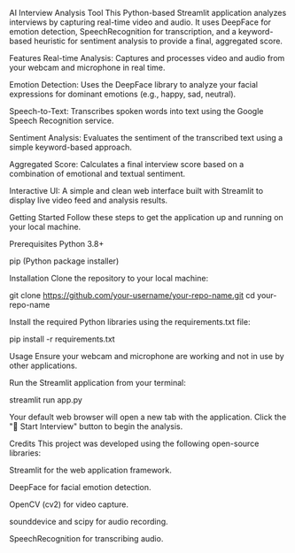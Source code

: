 AI Interview Analysis Tool
This Python-based Streamlit application analyzes interviews by capturing real-time video and audio. It uses DeepFace for emotion detection, SpeechRecognition for transcription, and a keyword-based heuristic for sentiment analysis to provide a final, aggregated score.

Features
Real-time Analysis: Captures and processes video and audio from your webcam and microphone in real time.

Emotion Detection: Uses the DeepFace library to analyze your facial expressions for dominant emotions (e.g., happy, sad, neutral).

Speech-to-Text: Transcribes spoken words into text using the Google Speech Recognition service.

Sentiment Analysis: Evaluates the sentiment of the transcribed text using a simple keyword-based approach.

Aggregated Score: Calculates a final interview score based on a combination of emotional and textual sentiment.

Interactive UI: A simple and clean web interface built with Streamlit to display live video feed and analysis results.

Getting Started
Follow these steps to get the application up and running on your local machine.

Prerequisites
Python 3.8+

pip (Python package installer)

Installation
Clone the repository to your local machine:

git clone https://github.com/your-username/your-repo-name.git
cd your-repo-name

Install the required Python libraries using the requirements.txt file:

pip install -r requirements.txt

Usage
Ensure your webcam and microphone are working and not in use by other applications.

Run the Streamlit application from your terminal:

streamlit run app.py

Your default web browser will open a new tab with the application. Click the "🚀 Start Interview" button to begin the analysis.

Credits
This project was developed using the following open-source libraries:

Streamlit for the web application framework.

DeepFace for facial emotion detection.

OpenCV (cv2) for video capture.

sounddevice and scipy for audio recording.

SpeechRecognition for transcribing audio.
